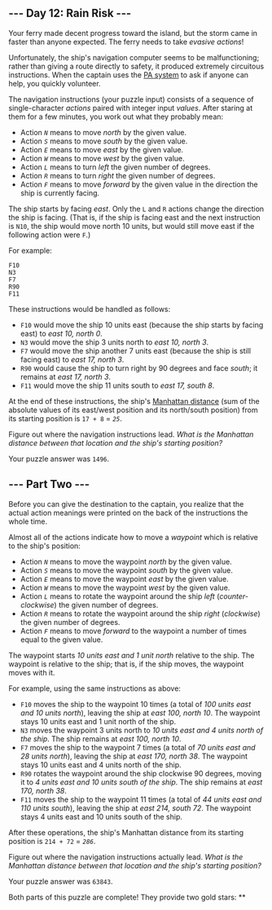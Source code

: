 --- Day 12: Rain Risk ---
-------------------------

Your ferry made decent progress toward the island, but the storm came in
faster than anyone expected. The ferry needs to take *evasive actions*!

Unfortunately, the ship's navigation computer seems to be
malfunctioning; rather than giving a route directly to safety, it
produced extremely circuitous instructions. When the captain uses the
[PA system] to ask if anyone can help, you quickly volunteer.

The navigation instructions (your puzzle input) consists of a sequence
of single-character *actions* paired with integer input *values*. After
staring at them for a few minutes, you work out what they probably mean:

-   Action *`N`* means to move *north* by the given value.
-   Action *`S`* means to move *south* by the given value.
-   Action *`E`* means to move *east* by the given value.
-   Action *`W`* means to move *west* by the given value.
-   Action *`L`* means to turn *left* the given number of degrees.
-   Action *`R`* means to turn *right* the given number of degrees.
-   Action *`F`* means to move *forward* by the given value in the
    direction the ship is currently facing.

The ship starts by facing *east*. Only the `L` and `R` actions change
the direction the ship is facing. (That is, if the ship is facing east
and the next instruction is `N10`, the ship would move north 10 units,
but would still move east if the following action were `F`.)

For example:

    F10
    N3
    F7
    R90
    F11

These instructions would be handled as follows:

-   `F10` would move the ship 10 units east (because the ship starts by
    facing east) to *east 10, north 0*.
-   `N3` would move the ship 3 units north to *east 10, north 3*.
-   `F7` would move the ship another 7 units east (because the ship is
    still facing east) to *east 17, north 3*.
-   `R90` would cause the ship to turn right by 90 degrees and face
    *south*; it remains at *east 17, north 3*.
-   `F11` would move the ship 11 units south to *east 17, south 8*.

At the end of these instructions, the ship's [Manhattan distance] (sum
of the absolute values of its east/west position and its north/south
position) from its starting position is `17 + 8` = *`25`*.

Figure out where the navigation instructions lead. *What is the
Manhattan distance between that location and the ship's starting
position?*

Your puzzle answer was `1496`.

--- Part Two ---
----------------

Before you can give the destination to the captain, you realize that the
actual action meanings were printed on the back of the instructions the
whole time.

Almost all of the actions indicate how to move a *waypoint* which is
relative to the ship's position:

-   Action *`N`* means to move the waypoint *north* by the given value.
-   Action *`S`* means to move the waypoint *south* by the given value.
-   Action *`E`* means to move the waypoint *east* by the given value.
-   Action *`W`* means to move the waypoint *west* by the given value.
-   Action *`L`* means to rotate the waypoint around the ship *left*
    (*counter-clockwise*) the given number of degrees.
-   Action *`R`* means to rotate the waypoint around the ship *right*
    (*clockwise*) the given number of degrees.
-   Action *`F`* means to move *forward* to the waypoint a number of
    times equal to the given value.

The waypoint starts *10 units east and 1 unit north* relative to the
ship. The waypoint is relative to the ship; that is, if the ship moves,
the waypoint moves with it.

For example, using the same instructions as above:

-   `F10` moves the ship to the waypoint 10 times (a total of *100 units
    east and 10 units north*), leaving the ship at *east 100, north 10*.
    The waypoint stays 10 units east and 1 unit north of the ship.
-   `N3` moves the waypoint 3 units north to *10 units east and 4 units
    north of the ship*. The ship remains at *east 100, north 10*.
-   `F7` moves the ship to the waypoint 7 times (a total of *70 units
    east and 28 units north*), leaving the ship at *east 170, north 38*.
    The waypoint stays 10 units east and 4 units north of the ship.
-   `R90` rotates the waypoint around the ship clockwise 90 degrees,
    moving it to *4 units east and 10 units south of the ship*. The ship
    remains at *east 170, north 38*.
-   `F11` moves the ship to the waypoint 11 times (a total of *44 units
    east and 110 units south*), leaving the ship at *east 214, south
    72*. The waypoint stays 4 units east and 10 units south of the ship.

After these operations, the ship's Manhattan distance from its starting
position is `214 + 72` = *`286`*.

Figure out where the navigation instructions actually lead. *What is the
Manhattan distance between that location and the ship's starting
position?*

Your puzzle answer was `63843`.

Both parts of this puzzle are complete! They provide two gold stars:
\*\*

  [PA system]: https://en.wikipedia.org/wiki/Public_address_system
  [Manhattan distance]: https://en.wikipedia.org/wiki/Manhattan_distance
